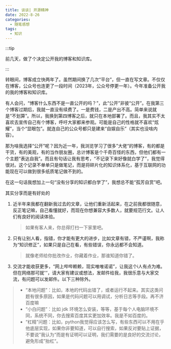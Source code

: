 ```yaml
---
title: 谈谈| 开源精神
date: 2022-8-26
categories:
  - 随笔感想
tags:
  - 知识
---
```


:::tip

前几天，做了个决定公开我的博客和知识库。

:::

转眼间，博客成立快两年了。虽然期间换了几次“平台”，但一直在写文章。不仅仅在博客，公众号也连更了一段时间（2023年，公众号停更一年）。今年准备公开我的我的博客和知识库。

有人会问，“博客什么东西不是一直公开的吗？”，此“公开”非彼“公开”。在我第三个博客过期后，我就一直没有续费了。一是费钱，二是产出不高。简单来说就是“不划算”。所以，我换到第四博客之后，就只在本地部署了。而且，我其实不太喜欢去宣传自己有个博客，呼吁大家都来参观。可能是自己的性格就不喜欢“炫耀”，当个“显眼包”。就连自己的公众号都只是建来“自娱自乐”（其实也没啥内容）。



那为啥我选择“公开”呢？因为近一年，我浏览学习了很多”大佬“的博客，有的都是干货，有的美观，有的当作朋友圈，总计博客是个千奇百怪的东西，但他们都有一个主题“表达自我”。而且有句话让我有思考，“不记录下来好像就白学了”，我觉得很对。这个记录不单单只是做笔记，而是将碎片化的知识体系化，基于互联网的功能现在可以做到很多纸质笔记做不到的。

在这一句话我想加上一句“没有分享的知识都白学了”，我想总不能“孤芳自赏”吧。



其实分享而是有好处的

1. 近半年来我都在翻新我过去的文章，让他们重新活起来，在之前我都很随意，反正笔记嘛，自己看懂就好，而现在你想兼容大多数人，就要规范行文。让人们有良好的阅读体验。

   > 如果有客人来，你总得打扫一下家里吧。

2. 只有让别人看，指错，你才能有更大的进步，比如文章有错，不严谨啊，我称为“知识修正”，如果只是自己在看，有些错误，你永远都不会知道。

   > 就像老师给你批改作业，你藏着作业，那谁知道你错了。

3. 交流才能收获更多，“网上哔哔赖赖，现实唯唯诺诺”，让我这个i人有点为难。但在网络那可就’‘’，请大家有建议或想法，发邮件给我，我很乐意与大家交流，有问题可以发邮件。以下三种除外。

> - “本地问题”：比如，本地的代码出错了，或者运行不起来。其实这类问题有很多原因，如果是代码问题可以用调试，分析日志等手段。再不济百度嘛
> - “小白问题”：比如 jdk 环境怎么安装，等等，基于每个人电脑环境不同，系统不同，你去搜索百度其实更加效率。我是不如百度的。
> - “杠精”问题：比如，python我觉得应该怎么写，有些东西可以不用在乎他底层实现，如果你非要知道，可以自行搜索，如果反对要贴上证据，不要说”我认为“而是有证明可以证明，我们需要的是良好的交流讨论，避免形成”抬杠“。









